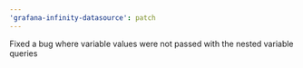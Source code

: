 ```yaml
---
'grafana-infinity-datasource': patch
---
```


Fixed a bug where variable values were not passed with the nested variable queries
